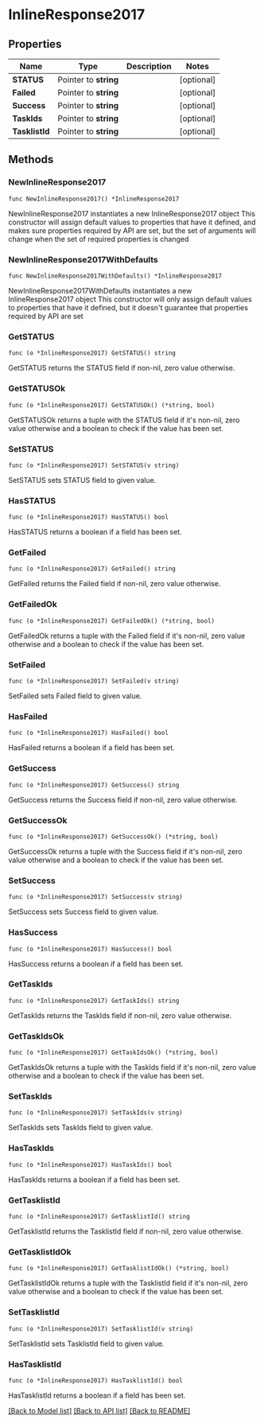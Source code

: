 # InlineResponse2017

## Properties

Name | Type | Description | Notes
------------ | ------------- | ------------- | -------------
**STATUS** | Pointer to **string** |  | [optional] 
**Failed** | Pointer to **string** |  | [optional] 
**Success** | Pointer to **string** |  | [optional] 
**TaskIds** | Pointer to **string** |  | [optional] 
**TasklistId** | Pointer to **string** |  | [optional] 

## Methods

### NewInlineResponse2017

`func NewInlineResponse2017() *InlineResponse2017`

NewInlineResponse2017 instantiates a new InlineResponse2017 object
This constructor will assign default values to properties that have it defined,
and makes sure properties required by API are set, but the set of arguments
will change when the set of required properties is changed

### NewInlineResponse2017WithDefaults

`func NewInlineResponse2017WithDefaults() *InlineResponse2017`

NewInlineResponse2017WithDefaults instantiates a new InlineResponse2017 object
This constructor will only assign default values to properties that have it defined,
but it doesn't guarantee that properties required by API are set

### GetSTATUS

`func (o *InlineResponse2017) GetSTATUS() string`

GetSTATUS returns the STATUS field if non-nil, zero value otherwise.

### GetSTATUSOk

`func (o *InlineResponse2017) GetSTATUSOk() (*string, bool)`

GetSTATUSOk returns a tuple with the STATUS field if it's non-nil, zero value otherwise
and a boolean to check if the value has been set.

### SetSTATUS

`func (o *InlineResponse2017) SetSTATUS(v string)`

SetSTATUS sets STATUS field to given value.

### HasSTATUS

`func (o *InlineResponse2017) HasSTATUS() bool`

HasSTATUS returns a boolean if a field has been set.

### GetFailed

`func (o *InlineResponse2017) GetFailed() string`

GetFailed returns the Failed field if non-nil, zero value otherwise.

### GetFailedOk

`func (o *InlineResponse2017) GetFailedOk() (*string, bool)`

GetFailedOk returns a tuple with the Failed field if it's non-nil, zero value otherwise
and a boolean to check if the value has been set.

### SetFailed

`func (o *InlineResponse2017) SetFailed(v string)`

SetFailed sets Failed field to given value.

### HasFailed

`func (o *InlineResponse2017) HasFailed() bool`

HasFailed returns a boolean if a field has been set.

### GetSuccess

`func (o *InlineResponse2017) GetSuccess() string`

GetSuccess returns the Success field if non-nil, zero value otherwise.

### GetSuccessOk

`func (o *InlineResponse2017) GetSuccessOk() (*string, bool)`

GetSuccessOk returns a tuple with the Success field if it's non-nil, zero value otherwise
and a boolean to check if the value has been set.

### SetSuccess

`func (o *InlineResponse2017) SetSuccess(v string)`

SetSuccess sets Success field to given value.

### HasSuccess

`func (o *InlineResponse2017) HasSuccess() bool`

HasSuccess returns a boolean if a field has been set.

### GetTaskIds

`func (o *InlineResponse2017) GetTaskIds() string`

GetTaskIds returns the TaskIds field if non-nil, zero value otherwise.

### GetTaskIdsOk

`func (o *InlineResponse2017) GetTaskIdsOk() (*string, bool)`

GetTaskIdsOk returns a tuple with the TaskIds field if it's non-nil, zero value otherwise
and a boolean to check if the value has been set.

### SetTaskIds

`func (o *InlineResponse2017) SetTaskIds(v string)`

SetTaskIds sets TaskIds field to given value.

### HasTaskIds

`func (o *InlineResponse2017) HasTaskIds() bool`

HasTaskIds returns a boolean if a field has been set.

### GetTasklistId

`func (o *InlineResponse2017) GetTasklistId() string`

GetTasklistId returns the TasklistId field if non-nil, zero value otherwise.

### GetTasklistIdOk

`func (o *InlineResponse2017) GetTasklistIdOk() (*string, bool)`

GetTasklistIdOk returns a tuple with the TasklistId field if it's non-nil, zero value otherwise
and a boolean to check if the value has been set.

### SetTasklistId

`func (o *InlineResponse2017) SetTasklistId(v string)`

SetTasklistId sets TasklistId field to given value.

### HasTasklistId

`func (o *InlineResponse2017) HasTasklistId() bool`

HasTasklistId returns a boolean if a field has been set.


[[Back to Model list]](../README.md#documentation-for-models) [[Back to API list]](../README.md#documentation-for-api-endpoints) [[Back to README]](../README.md)


